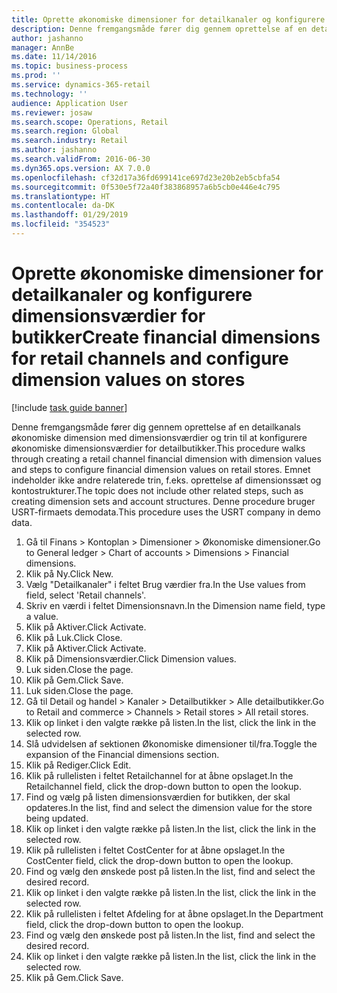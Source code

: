 ```yaml
---
title: Oprette økonomiske dimensioner for detailkanaler og konfigurere dimensionsværdier for butikker
description: Denne fremgangsmåde fører dig gennem oprettelse af en detailkanals økonomiske dimension med dimensionsværdier og trin til at konfigurere økonomiske dimensionsværdier for detailbutikker.
author: jashanno
manager: AnnBe
ms.date: 11/14/2016
ms.topic: business-process
ms.prod: ''
ms.service: dynamics-365-retail
ms.technology: ''
audience: Application User
ms.reviewer: josaw
ms.search.scope: Operations, Retail
ms.search.region: Global
ms.search.industry: Retail
ms.author: jashanno
ms.search.validFrom: 2016-06-30
ms.dyn365.ops.version: AX 7.0.0
ms.openlocfilehash: cf32d17a36fd699141ce697d23e20b2eb5cbfa54
ms.sourcegitcommit: 0f530e5f72a40f383868957a6b5cb0e446e4c795
ms.translationtype: HT
ms.contentlocale: da-DK
ms.lasthandoff: 01/29/2019
ms.locfileid: "354523"
---
```

# <a name="create-financial-dimensions-for-retail-channels-and-configure-dimension-values-on-stores"></a><span data-ttu-id="7f06e-103">Oprette økonomiske dimensioner for detailkanaler og konfigurere dimensionsværdier for butikker</span><span class="sxs-lookup"><span data-stu-id="7f06e-103">Create financial dimensions for retail channels and configure dimension values on stores</span></span>

[!include [task guide banner](../includes/task-guide-banner.md)]

<span data-ttu-id="7f06e-104">Denne fremgangsmåde fører dig gennem oprettelse af en detailkanals økonomiske dimension med dimensionsværdier og trin til at konfigurere økonomiske dimensionsværdier for detailbutikker.</span><span class="sxs-lookup"><span data-stu-id="7f06e-104">This procedure walks through creating a retail channel financial dimension with dimension values and steps to configure financial dimension values on retail stores.</span></span> <span data-ttu-id="7f06e-105">Emnet indeholder ikke andre relaterede trin, f.eks. oprettelse af dimensionssæt og kontostrukturer.</span><span class="sxs-lookup"><span data-stu-id="7f06e-105">The topic does not include other related steps, such as creating dimension sets and account structures.</span></span> <span data-ttu-id="7f06e-106">Denne procedure bruger USRT-firmaets demodata.</span><span class="sxs-lookup"><span data-stu-id="7f06e-106">This procedure uses the USRT company in demo data.</span></span>

1. <span data-ttu-id="7f06e-107">Gå til Finans > Kontoplan > Dimensioner > Økonomiske dimensioner.</span><span class="sxs-lookup"><span data-stu-id="7f06e-107">Go to General ledger > Chart of accounts > Dimensions > Financial dimensions.</span></span>
2. <span data-ttu-id="7f06e-108">Klik på Ny.</span><span class="sxs-lookup"><span data-stu-id="7f06e-108">Click New.</span></span>
3. <span data-ttu-id="7f06e-109">Vælg "Detailkanaler" i feltet Brug værdier fra.</span><span class="sxs-lookup"><span data-stu-id="7f06e-109">In the Use values from field, select 'Retail channels'.</span></span>
4. <span data-ttu-id="7f06e-110">Skriv en værdi i feltet Dimensionsnavn.</span><span class="sxs-lookup"><span data-stu-id="7f06e-110">In the Dimension name field, type a value.</span></span>
5. <span data-ttu-id="7f06e-111">Klik på Aktiver.</span><span class="sxs-lookup"><span data-stu-id="7f06e-111">Click Activate.</span></span>
6. <span data-ttu-id="7f06e-112">Klik på Luk.</span><span class="sxs-lookup"><span data-stu-id="7f06e-112">Click Close.</span></span>
7. <span data-ttu-id="7f06e-113">Klik på Aktiver.</span><span class="sxs-lookup"><span data-stu-id="7f06e-113">Click Activate.</span></span>
8. <span data-ttu-id="7f06e-114">Klik på Dimensionsværdier.</span><span class="sxs-lookup"><span data-stu-id="7f06e-114">Click Dimension values.</span></span>
9. <span data-ttu-id="7f06e-115">Luk siden.</span><span class="sxs-lookup"><span data-stu-id="7f06e-115">Close the page.</span></span>
10. <span data-ttu-id="7f06e-116">Klik på Gem.</span><span class="sxs-lookup"><span data-stu-id="7f06e-116">Click Save.</span></span>
11. <span data-ttu-id="7f06e-117">Luk siden.</span><span class="sxs-lookup"><span data-stu-id="7f06e-117">Close the page.</span></span>
12. <span data-ttu-id="7f06e-118">Gå til Detail og handel > Kanaler > Detailbutikker > Alle detailbutikker.</span><span class="sxs-lookup"><span data-stu-id="7f06e-118">Go to Retail and commerce > Channels > Retail stores > All retail stores.</span></span>
13. <span data-ttu-id="7f06e-119">Klik op linket i den valgte række på listen.</span><span class="sxs-lookup"><span data-stu-id="7f06e-119">In the list, click the link in the selected row.</span></span>
14. <span data-ttu-id="7f06e-120">Slå udvidelsen af sektionen Økonomiske dimensioner til/fra.</span><span class="sxs-lookup"><span data-stu-id="7f06e-120">Toggle the expansion of the Financial dimensions section.</span></span>
15. <span data-ttu-id="7f06e-121">Klik på Rediger.</span><span class="sxs-lookup"><span data-stu-id="7f06e-121">Click Edit.</span></span>
16. <span data-ttu-id="7f06e-122">Klik på rullelisten i feltet Retailchannel for at åbne opslaget.</span><span class="sxs-lookup"><span data-stu-id="7f06e-122">In the Retailchannel field, click the drop-down button to open the lookup.</span></span>
17. <span data-ttu-id="7f06e-123">Find og vælg på listen dimensionsværdien for butikken, der skal opdateres.</span><span class="sxs-lookup"><span data-stu-id="7f06e-123">In the list, find and select the dimension value for the store being updated.</span></span>
18. <span data-ttu-id="7f06e-124">Klik op linket i den valgte række på listen.</span><span class="sxs-lookup"><span data-stu-id="7f06e-124">In the list, click the link in the selected row.</span></span>
19. <span data-ttu-id="7f06e-125">Klik på rullelisten i feltet CostCenter for at åbne opslaget.</span><span class="sxs-lookup"><span data-stu-id="7f06e-125">In the CostCenter field, click the drop-down button to open the lookup.</span></span>
20. <span data-ttu-id="7f06e-126">Find og vælg den ønskede post på listen.</span><span class="sxs-lookup"><span data-stu-id="7f06e-126">In the list, find and select the desired record.</span></span>
21. <span data-ttu-id="7f06e-127">Klik op linket i den valgte række på listen.</span><span class="sxs-lookup"><span data-stu-id="7f06e-127">In the list, click the link in the selected row.</span></span>
22. <span data-ttu-id="7f06e-128">Klik på rullelisten i feltet Afdeling for at åbne opslaget.</span><span class="sxs-lookup"><span data-stu-id="7f06e-128">In the Department field, click the drop-down button to open the lookup.</span></span>
23. <span data-ttu-id="7f06e-129">Find og vælg den ønskede post på listen.</span><span class="sxs-lookup"><span data-stu-id="7f06e-129">In the list, find and select the desired record.</span></span>
24. <span data-ttu-id="7f06e-130">Klik op linket i den valgte række på listen.</span><span class="sxs-lookup"><span data-stu-id="7f06e-130">In the list, click the link in the selected row.</span></span>
25. <span data-ttu-id="7f06e-131">Klik på Gem.</span><span class="sxs-lookup"><span data-stu-id="7f06e-131">Click Save.</span></span>

